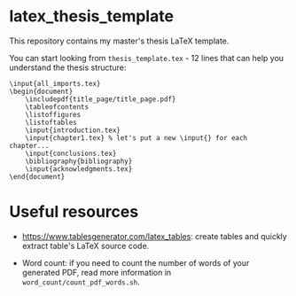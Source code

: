 # latex_thesis_template
This repository contains my master's thesis LaTeX template.

You can start looking from `thesis_template.tex` - 12 lines that can help you understand the thesis structure:
```
\input{all_imports.tex}
\begin{document}
	\includepdf{title_page/title_page.pdf}
	\tableofcontents
	\listoffigures
	\listoftables
	\input{introduction.tex}
	\input{chapter1.tex} % let's put a new \input{} for each chapter...
	\input{conclusions.tex}
	\bibliography{bibliography}
	\input{acknowledgments.tex}
\end{document}
```

# Useful resources
* https://www.tablesgenerator.com/latex_tables: create tables and quickly extract table's LaTeX source code.

* Word count: if you need to count the number of words of your generated PDF, read more information in `word_count/count_pdf_words.sh`.